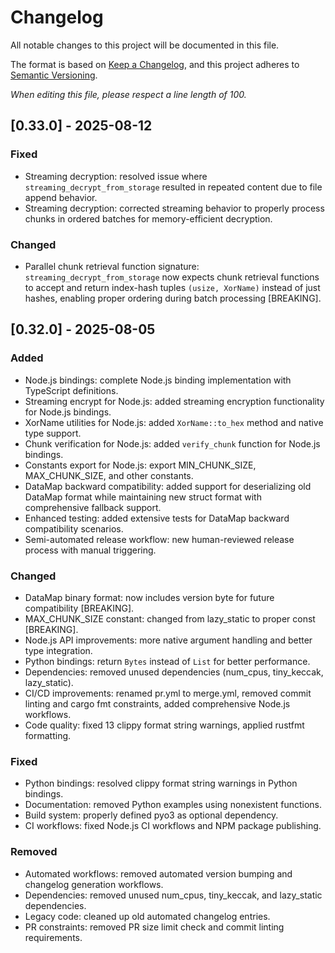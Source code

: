 # Changelog

All notable changes to this project will be documented in this file.

The format is based on [Keep a Changelog](https://keepachangelog.com/en/1.1.0/),
and this project adheres to [Semantic Versioning](https://semver.org/spec/v2.0.0.html).

*When editing this file, please respect a line length of 100.*

## [0.33.0] - 2025-08-12

### Fixed
- Streaming decryption: resolved issue where `streaming_decrypt_from_storage` resulted in 
  repeated content due to file append behavior.
- Streaming decryption: corrected streaming behavior to properly process chunks in ordered 
  batches for memory-efficient decryption.

### Changed
- Parallel chunk retrieval function signature: `streaming_decrypt_from_storage` now expects
  chunk retrieval functions to accept and return index-hash tuples `(usize, XorName)` instead
  of just hashes, enabling proper ordering during batch processing [BREAKING].

## [0.32.0] - 2025-08-05

### Added
- Node.js bindings: complete Node.js binding implementation with TypeScript definitions.
- Streaming encrypt for Node.js: added streaming encryption functionality for Node.js bindings.
- XorName utilities for Node.js: added `XorName::to_hex` method and native type support.
- Chunk verification for Node.js: added `verify_chunk` function for Node.js bindings.
- Constants export for Node.js: export MIN_CHUNK_SIZE, MAX_CHUNK_SIZE, and other constants.
- DataMap backward compatibility: added support for deserializing old DataMap format while 
  maintaining new struct format with comprehensive fallback support.
- Enhanced testing: added extensive tests for DataMap backward compatibility scenarios.
- Semi-automated release workflow: new human-reviewed release process with manual triggering.

### Changed
- DataMap binary format: now includes version byte for future compatibility [BREAKING].
- MAX_CHUNK_SIZE constant: changed from lazy_static to proper const [BREAKING].
- Node.js API improvements: more native argument handling and better type integration.
- Python bindings: return `Bytes` instead of `List` for better performance.
- Dependencies: removed unused dependencies (num_cpus, tiny_keccak, lazy_static).
- CI/CD improvements: renamed pr.yml to merge.yml, removed commit linting and cargo fmt 
  constraints, added comprehensive Node.js workflows.
- Code quality: fixed 13 clippy format string warnings, applied rustfmt formatting.

### Fixed
- Python bindings: resolved clippy format string warnings in Python bindings.
- Documentation: removed Python examples using nonexistent functions.
- Build system: properly defined pyo3 as optional dependency.
- CI workflows: fixed Node.js CI workflows and NPM package publishing.

### Removed
- Automated workflows: removed automated version bumping and changelog generation workflows.
- Dependencies: removed unused num_cpus, tiny_keccak, and lazy_static dependencies.
- Legacy code: cleaned up old automated changelog entries.
- PR constraints: removed PR size limit check and commit linting requirements.
